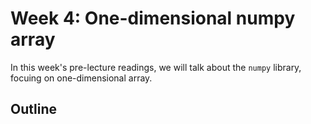 # Week 4: One-dimensional numpy array

In this week's pre-lecture readings, we will talk about the `numpy` library, focuing on one-dimensional array.

## Outline

> ```{tableofcontents}
> ```